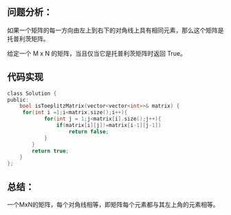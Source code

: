 ## 问题分析： 
如果一个矩阵的每一方向由左上到右下的对角线上具有相同元素，那么这个矩阵是托普利茨矩阵。

给定一个 M x N 的矩阵，当且仅当它是托普利茨矩阵时返回 True。
## 代码实现
```c
class Solution {
public:
    bool isToeplitzMatrix(vector<vector<int>>& matrix) {
     for(int i =1;i<matrix.size();i++){
            for(int j = 1;j<matrix[i].size();j++){
                if(matrix[i][j]!=matrix[i-1][j-1])
                    return false;
            }
        }
        return true;   
    }
};
```
## 总结：
一个MxN的矩阵，每个对角线相等，即矩阵每个元素都与其左上角的元素相等。
      
      
      